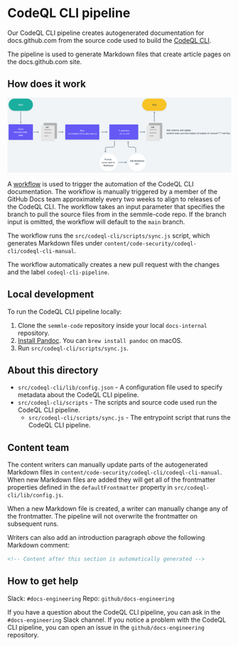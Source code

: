 # CodeQL CLI pipeline

Our CodeQL CLI pipeline creates autogenerated documentation for docs.github.com from the source code used to build the [CodeQL CLI](https://docs.github.com/en/code-security/codeql-cli/using-the-codeql-cli/about-the-codeql-cli).

The pipeline is used to generate Markdown files that create article pages on the docs.github.com site.

## How does it work

![A flow chart describing how the automation pipeline for CodeQL CLI generates documentation](./codeql-cli-pipeline-flowchart.png)

A [workflow](https://github.com/github/docs-internal/blob/main/.github/workflows/sync-codeql-cli.yml) is used to trigger the automation of the CodeQL CLI documentation. The workflow is manually triggered by a member of the GitHub Docs team approximately every two weeks to align to releases of the CodeQL CLI. The workflow takes an input parameter that specifies the branch to pull the source files from in the semmle-code repo. If the branch input is omitted, the workflow will default to the `main` branch.

The workflow runs the `src/codeql-cli/scripts/sync.js` script, which generates Markdown files under `content/code-security/codeql-cli/codeql-cli-manual`.

The workflow automatically creates a new pull request with the changes and the label `codeql-cli-pipeline`.

## Local development

To run the CodeQL CLI pipeline locally:

1. Clone the `semmle-code` repository inside your local `docs-internal` repository.
2. [Install Pandoc](https://pandoc.org/installing.html). You can `brew install pandoc` on macOS.
3. Run `src/codeql-cli/scripts/sync.js`.

## About this directory

- `src/codeql-cli/lib/config.json` - A configuration file used to specify metadata about the CodeQL CLI pipeline.
- `src/codeql-cli/scripts` - The scripts and source code used run the CodeQL CLI pipeline. 
  - `src/codeql-cli/scripts/sync.js` - The entrypoint script that runs the CodeQL CLI pipeline.

## Content team

The content writers can manually update parts of the autogenerated Markdown files in `content/code-security/codeql-cli/codeql-cli-manual`. When new Markdown files are added they will get all of the frontmatter properties defined in the `defaultFrontmatter` property in `src/codeql-cli/lib/config.js`. 

When a new Markdown file is created, a writer can manually change any of the frontmatter. The pipeline will not overwrite the frontmatter on subsequent runs. 

Writers can also add an introduction paragraph _above_ the following Markdown comment:

```markdown
<!-- Content after this section is automatically generated -->
```

## How to get help

Slack: `#docs-engineering`
Repo: `github/docs-engineering`

If you have a question about the CodeQL CLI pipeline, you can ask in the `#docs-engineering` Slack channel. If you notice a problem with the CodeQL CLI pipeline, you can open an issue in the `github/docs-engineering` repository.
